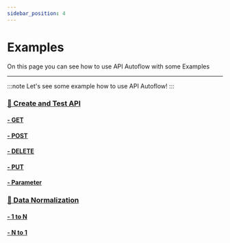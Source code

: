 ```yaml
---
sidebar_position: 4
---
```


# Examples
On this page you can see how to use API Autoflow with some Examples
<hr/>

:::note
Let's see some example how to use API Autoflow!
:::

### <a href="../../../docs/Documentation/Examples/API"> 📡 Create and Test API </a>

#### <a href="../../../docs/Documentation/Examples/API/Method/GET"> - <span class="method get method-title">GET</span> </a>
#### <a href="../../../docs/Documentation/Examples/API/Method/POST"> - <span class="method post method-title">POST</span></a>
#### <a href="../../../docs/Documentation/Examples/API/Method/DELETE"> - <span class="method delete method-title">DELETE</span></a>
#### <a href="../../../docs/Documentation/Examples/API/Method/PUT"> - <span class="method put method-title">PUT</span></a>
#### <a href="../../../docs/Documentation/Examples/API/Parameter"> - Parameter</a>


### <a href="../../../docs/Documentation/Examples/Data-Normalization"> 💽 Data Normalization  </a>
#### <a href="../../../docs/Documentation/Examples/Data-Normalization/n-to-1"> - 1 to N  </a>
#### <a href="../../../docs/Documentation/Examples/Data-Normalization/to-n"> - N to 1  </a>
